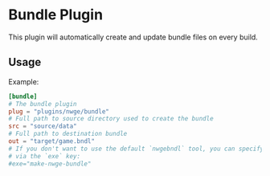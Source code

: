 # Bundle Plugin

This plugin will automatically create and update bundle files on every build.

## Usage

Example:

```toml
[bundle]
# The bundle plugin
plug = "plugins/nwge/bundle"
# Full path to source directory used to create the bundle
src = "source/data"
# Full path to destination bundle
out = "target/game.bndl"
# If you don't want to use the default `nwgebndl` tool, you can specify your own
# via the `exe` key:
#exe="make-nwge-bundle"
```
